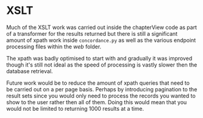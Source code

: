 XSLT
====

Much of the XSLT work was carried out inside the chapterView code as part of a transformer for the results returned but there is still a significant amount of xpath work inside ```concordance.py``` as well as the various endpoint processing files within the _web_ folder.

The xpath was badly optimised to start with and gradually it was improved though it's still not ideal as the speed of processing is vastly slower then the database retrieval.

Future work would be to reduce the amount of xpath queries that need to be carried out on a per page basis. Perhaps by introducing pagination to the result sets since you would only need to process the records you wanted to show to the user rather then all of them. Doing this would mean that you would not be limited to returning 1000 results at a time.
